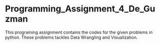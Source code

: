# Programming_Assignment_4_De_Guzman
This programing assignment contains the codes for the given problems in python. These problems tackles Data Wrangling and Visualization.
